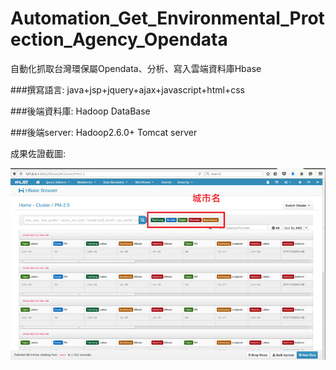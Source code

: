 # Automation_Get_Environmental_Protection_Agency_Opendata
自動化抓取台灣環保屬Opendata、分析、寫入雲端資料庫Hbase

###撰寫語言: java+jsp+jquery+ajax+javascript+html+css

###後端資料庫: Hadoop DataBase

###後端server: Hadoop2.6.0+ Tomcat server

成果佐證截圖:

![show](/opendataPrintScreen.png)

